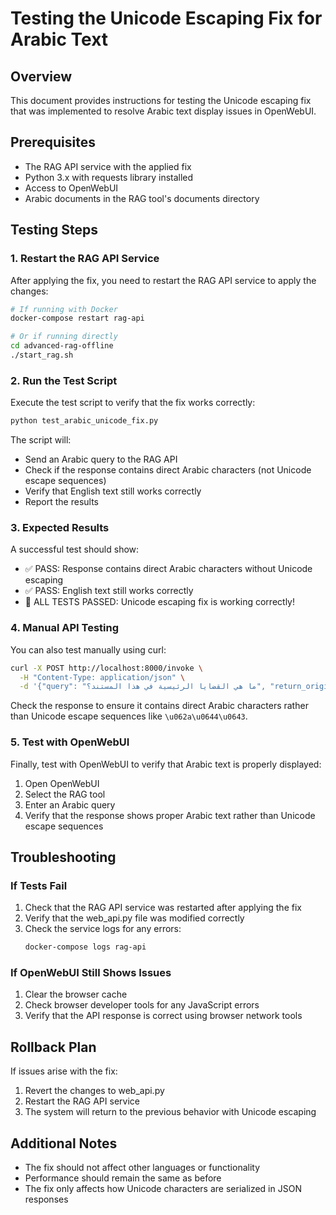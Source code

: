 # Testing the Unicode Escaping Fix for Arabic Text

## Overview
This document provides instructions for testing the Unicode escaping fix that was implemented to resolve Arabic text display issues in OpenWebUI.

## Prerequisites
- The RAG API service with the applied fix
- Python 3.x with requests library installed
- Access to OpenWebUI
- Arabic documents in the RAG tool's documents directory

## Testing Steps

### 1. Restart the RAG API Service
After applying the fix, you need to restart the RAG API service to apply the changes:

```bash
# If running with Docker
docker-compose restart rag-api

# Or if running directly
cd advanced-rag-offline
./start_rag.sh
```

### 2. Run the Test Script
Execute the test script to verify that the fix works correctly:

```bash
python test_arabic_unicode_fix.py
```

The script will:
- Send an Arabic query to the RAG API
- Check if the response contains direct Arabic characters (not Unicode escape sequences)
- Verify that English text still works correctly
- Report the results

### 3. Expected Results
A successful test should show:
- ✅ PASS: Response contains direct Arabic characters without Unicode escaping
- ✅ PASS: English text still works correctly
- 🎉 ALL TESTS PASSED: Unicode escaping fix is working correctly!

### 4. Manual API Testing
You can also test manually using curl:

```bash
curl -X POST http://localhost:8000/invoke \
  -H "Content-Type: application/json" \
  -d '{"query": "ما هي القضايا الرئيسية في هذا المستند؟", "return_original": true}'
```

Check the response to ensure it contains direct Arabic characters rather than Unicode escape sequences like `\u062a\u0644\u0643`.

### 5. Test with OpenWebUI
Finally, test with OpenWebUI to verify that Arabic text is properly displayed:

1. Open OpenWebUI
2. Select the RAG tool
3. Enter an Arabic query
4. Verify that the response shows proper Arabic text rather than Unicode escape sequences

## Troubleshooting

### If Tests Fail
1. Check that the RAG API service was restarted after applying the fix
2. Verify that the web_api.py file was modified correctly
3. Check the service logs for any errors:
   ```bash
   docker-compose logs rag-api
   ```

### If OpenWebUI Still Shows Issues
1. Clear the browser cache
2. Check browser developer tools for any JavaScript errors
3. Verify that the API response is correct using browser network tools

## Rollback Plan
If issues arise with the fix:

1. Revert the changes to web_api.py
2. Restart the RAG API service
3. The system will return to the previous behavior with Unicode escaping

## Additional Notes
- The fix should not affect other languages or functionality
- Performance should remain the same as before
- The fix only affects how Unicode characters are serialized in JSON responses